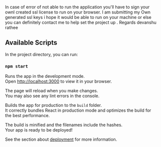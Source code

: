 
In case of error of not able to run the application you'll have to sign your ownl created ssl license to run on your browser. I am submitting my  Own generated ssl keys i hope it would be able to run on your machine or else you can definitely contact me to help set the project up .
Regards devanshu rathee



## Available Scripts

In the project directory, you can run:

### `npm start`

Runs the app in the development mode.\
Open [http://localhost:3000](http://localhost:3000) to view it in your browser.

The page will reload when you make changes.\
You may also see any lint errors in the console.



Builds the app for production to the `build` folder.\
It correctly bundles React in production mode and optimizes the build for the best performance.

The build is minified and the filenames include the hashes.\
Your app is ready to be deployed!

See the section about [deployment](https://facebook.github.io/create-react-app/docs/deployment) for more information.


